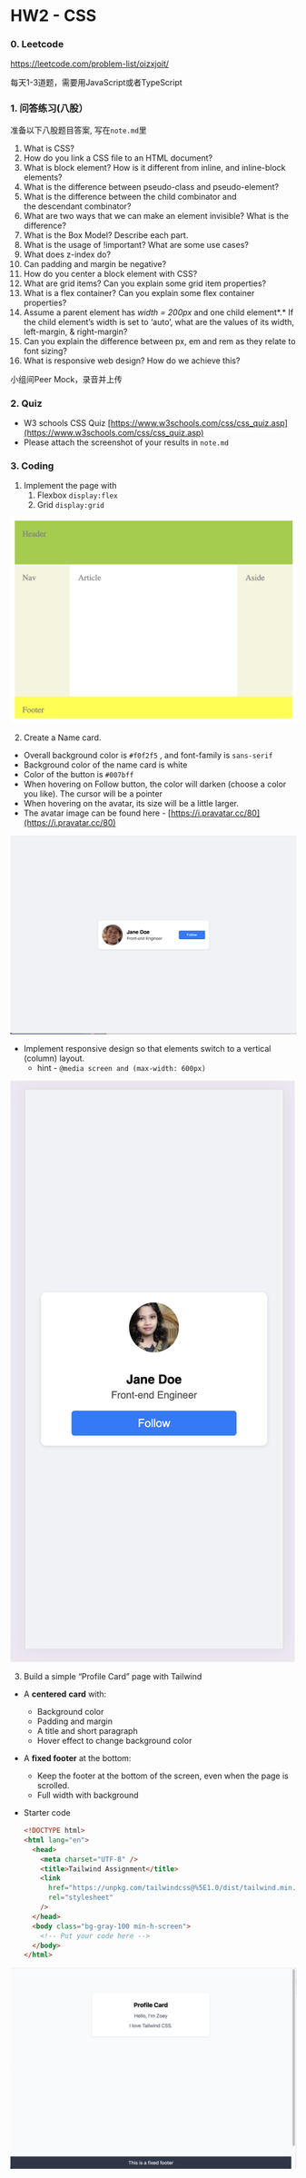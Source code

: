 # HW2 - CSS

### 0. Leetcode

https://leetcode.com/problem-list/oizxjoit/

每天1-3道题，需要用JavaScript或者TypeScript

### 1. 问答练习(八股）

准备以下⼋股题⽬答案, 写在`note.md`⾥

<aside>

1. What is CSS?
2. How do you link a CSS file to an HTML document?
3. What is block element? How is it different from inline, and inline-block elements?
4. What is the difference between pseudo-class and pseudo-element?
5. What is the difference between the child combinator and the descendant combinator?
6. What are two ways that we can make an element invisible? What is the difference?
7. What is the Box Model? Describe each part.
8. What is the usage of !important? What are some use cases?
9. What does z-index do?
10. Can padding and margin be negative?
11. How do you center a block element with CSS?
12. What are grid items? Can you explain some grid item properties?
13. What is a flex container? Can you explain some flex container properties?
14. Assume a parent element has *width = 200px* and one child element*.* If the child element’s width is set to ‘auto’, what are the values of its width, left-margin, & right-margin?
15. Can you explain the difference between px, em and rem as they relate to font sizing?
16. What is responsive web design? How do we achieve this?
</aside>

⼩组间Peer Mock，录⾳并上传

### 2. Quiz

- W3 schools CSS Quiz [https://www.w3schools.com/css/css_quiz.asp](https://www.w3schools.com/css/css_quiz.asp)
- Please attach the screenshot of your results in `note.md`

### 3. Coding

1. Implement the page with 
    1. Flexbox `display:flex`
    2. Grid `display:grid`

![0.png](resource/0.png)

2. Create a Name card. 

- Overall background color is `#f0f2f5` , and font-family is `sans-serif`
- Background color of the name card is white
- Color of the button is `#007bff`
- When hovering on Follow button, the color will darken (choose a color you like). The cursor will be a pointer
- When hovering on the avatar, its size will be a little larger.
- The avatar image can be found here - [https://i.pravatar.cc/80](https://i.pravatar.cc/80)

![Screenshot 2025-05-15 at 17.10.02.png](resource/1.png)

- Implement responsive design so that elements switch to a vertical (column) layout.
    - hint - `@media screen and (max-width: 600px)`

![Screenshot 2025-05-15 at 21.22.28.png](resource/2.png)

3. Build a simple “Profile Card” page with Tailwind

- A **centered** **card** with:
    - Background color
    - Padding and margin
    - A title and short paragraph
    - Hover effect to change background color
- A **fixed footer** at the bottom:
    - Keep the footer at the bottom of the screen, even when the page is scrolled.
    - Full width with background
- Starter code
    
    ```html
    <!DOCTYPE html>
    <html lang="en">
      <head>
        <meta charset="UTF-8" />
        <title>Tailwind Assignment</title>
        <link
          href="https://unpkg.com/tailwindcss@%5E1.0/dist/tailwind.min.css"
          rel="stylesheet"
        />
      </head>
      <body class="bg-gray-100 min-h-screen">
        <!-- Put your code here -->
      </body>
    </html>
    ```
    

![Screenshot 2025-05-15 at 21.31.35.png](resource/3.png)
